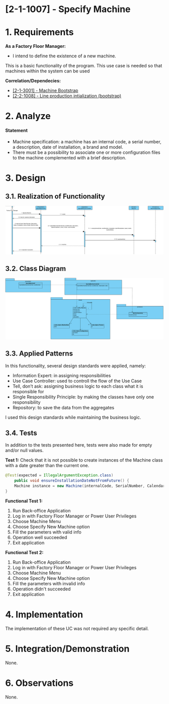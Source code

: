 # [2-1-1007] - Specify Machine

# 1. Requirements

**As a Factory Floor Manager:**

-  I intend to define the existence of a new machine.

This is a basic functionality of the program. This use case is needed so that machines within the system can be used

**Correlation/Dependecies:**

- [[2-1-3001] - Machine Bootstrap](MachineBootstrap.md)
- [[2-2-1008] - Line production intialization (bootstrap)](../1180725/LineProductionBootstrap.md)

# 2. Analyze

#### **Statement**

- Machine specification: a machine has an internal code, a serial number, a description, date of installation, a brand and model.
- There must be a possibility to associate one or more configuration files to the machine complemented with a brief description.

# 3. Design

## 3.1. Realization of Functionality

![](SD_SpecifyMachine.png)

## 3.2. Class Diagram

![](SpecifyMachine.png)

## 3.3. Applied Patterns

In this functionality, several design standards were applied, namely:

- Information Expert: in assigning responsibilities
- Use Case Controller: used to controll the flow of the Use Case
- Tell, don’t ask: assigning business logic to each class what it is responsible for
- Single Responsibility Principle: by making the classes have only one responsibility
- Repository: to save the data from the aggregates

I used this design standards while maintaining the business logic.

## 3.4. Tests 

In addition to the tests presented here, tests were also made for empty and/or null values.

**Test 1:** Check that it is not possible to create instances of the Machine class with a date greater than the current one.

```java
@Test(expected = IllegalArgumentException.class)
	public void ensureInstallationDateNotFromFuture() {
	Machine instance = new Machine(internalCode, SerialNumber, Calendars.of(futureDate), ...);
}
```

**Functional Test 1:** 

1. Run Back-office Application
2. Log in with Factory Floor Manager or Power User Privileges 
3. Choose Machine Menu
4. Choose Specify New Machine option
5. Fill the parameters with valid info
6. Operation well succeeded
7. Exit application

**Functional Test 2:** 

1. Run Back-office Application
2. Log in with Factory Floor Manager or Power User Privileges 
3. Choose Machine Menu
4. Choose Specify New Machine option
5. Fill the parameters with invalid info
6. Operation didn't succeeded
7. Exit application

# 4. Implementation

The implementation of these UC was not required any specific detail.

# 5. Integration/Demonstration

None.

# 6. Observations

None.



